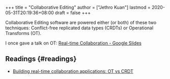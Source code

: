 +++
title = "Collaborative Editing"
author = ["Jethro Kuan"]
lastmod = 2020-05-31T20:19:36+08:00
draft = false
+++

Collaborative Editing software are powered either (or both) of these
two techniques: Conflict-free replicated data types (CRDTs) or
Operational Transforms (OT).

I once gave a talk on OT: [Real-time Collaboration - Google Slides](https://docs.google.com/presentation/d/1qMi%5FzQxm6E9fxXi8RFnfhaOvvCHEGzD-NPQjpD%5FF63w/edit?usp=sharing)

## Readings {#readings}

- [Building real-time collaboration applications: OT vs CRDT](https://www.tiny.cloud/blog/real-time-collaboration-ot-vs-crdt/)
